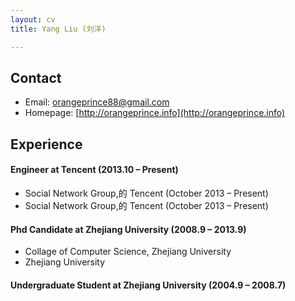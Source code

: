 ```yaml
---
layout: cv
title: Yang Liu (刘洋)

---
```

## Contact
* Email: [orangeprince88@gmail.com](mailto:orangeprince88@gmail.com)
* Homepage: [http://orangeprince.info](http://orangeprince.info)
	
## Experience

#### Engineer at Tencent (2013.10 – Present)

* Social Network Group,的 Tencent (October 2013 – Present)
* Social Network Group,的 Tencent (October 2013 – Present)

#### Phd Candidate at Zhejiang University (2008.9 – 2013.9)

* Collage of Computer Science, Zhejiang University
* Zhejiang University

#### Undergraduate Student at Zhejiang University (2004.9 – 2008.7)

